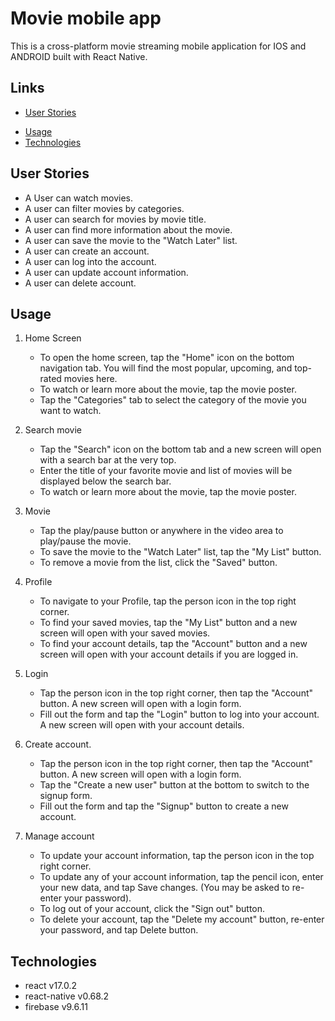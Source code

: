 # Movie mobile app

This is a cross-platform movie streaming mobile application for IOS and ANDROID built with React Native.


## Links

- [User Stories](#user-stories)
<!-- - [Introduction](#Introduction) -->
<!-- - [How to run the app](#how-to-run-the-app) -->
- [Usage](#usage)
- [Technologies](#technologies)


<!-- ## Introduction -->

<!-- Intro... -->


<!-- ## How to run the app 

NOTE you need special tools to run this app. -->


## User Stories
     
   - A User can watch movies.
   - A user can filter movies by categories.
   - A user can search for movies by movie title.
   - A user can find more information about the movie.
   - A user can save the movie to the "Watch Later" list.
   - A user can create an account.
   - A user can log into the account.
   - A user can update account information.
   - A user can delete account.
 

## Usage

1. Home Screen

   - To open the home screen, tap the "Home" icon on the bottom navigation tab. You will find the most popular, upcoming, and top-rated movies here.
   - To watch or learn more about the movie, tap the movie poster.
   - Tap the "Categories" tab to select the category of the movie you want to watch.

2. Search movie

   - Tap the "Search" icon on the bottom tab and a new screen will open with a search bar at the very top. 
   - Enter the title of your favorite movie and list of movies will be displayed below the search bar.
   - To watch or learn more about the movie, tap the movie poster.

3. Movie

   - Tap the play/pause button or anywhere in the video area to play/pause the movie.
   - To save the movie to the "Watch Later" list, tap the "My List" button.
   - To remove a movie from the list, click the "Saved" button.
   
4. Profile

   - To navigate to your Profile, tap the person icon in the top right corner.
   - To find your saved movies, tap the "My List" button and a new screen will open with your saved movies.
   - To find your account details, tap the "Account" button and a new screen will open with your account details if you are logged in.

5. Login

   - Tap the person icon in the top right corner, then tap the "Account" button. A new screen will open with a login form.
   - Fill out the form and tap the "Login" button to log into your account. A new screen will open with your account details.

6. Create account.

   - Tap the person icon in the top right corner, then tap the "Account" button. A new screen will open with a login form.
   - Tap the "Create a new user" button at the bottom to switch to the signup form.
   - Fill out the form and tap the "Signup" button to create a new account.

7. Manage account

   - To update your account information, tap the person icon in the top right corner.
   - To update any of your account information, tap the pencil icon, enter your new data, and tap Save changes. (You may be asked to re-enter your password).
   - To log out of your account, click the "Sign out" button.
   - To delete your account, tap the "Delete my account" button, re-enter your password, and tap Delete button.
   

## Technologies

   - react v17.0.2
   - react-native v0.68.2
   - firebase v9.6.11
